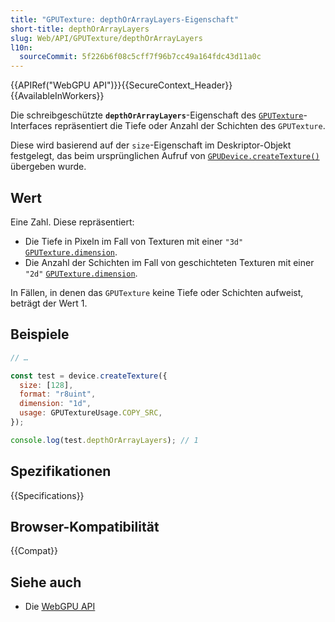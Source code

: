 ```yaml
---
title: "GPUTexture: depthOrArrayLayers-Eigenschaft"
short-title: depthOrArrayLayers
slug: Web/API/GPUTexture/depthOrArrayLayers
l10n:
  sourceCommit: 5f226b6f08c5cff7f96b7cc49a164fdc43d11a0c
---
```


{{APIRef("WebGPU API")}}{{SecureContext_Header}}{{AvailableInWorkers}}

Die schreibgeschützte **`depthOrArrayLayers`**-Eigenschaft des [`GPUTexture`](/de/docs/Web/API/GPUTexture)-Interfaces repräsentiert die Tiefe oder Anzahl der Schichten des `GPUTexture`.

Diese wird basierend auf der `size`-Eigenschaft im Deskriptor-Objekt festgelegt, das beim ursprünglichen Aufruf von [`GPUDevice.createTexture()`](/de/docs/Web/API/GPUDevice/createTexture) übergeben wurde.

## Wert

Eine Zahl. Diese repräsentiert:

- Die Tiefe in Pixeln im Fall von Texturen mit einer `"3d"` [`GPUTexture.dimension`](/de/docs/Web/API/GPUTexture/dimension).
- Die Anzahl der Schichten im Fall von geschichteten Texturen mit einer `"2d"` [`GPUTexture.dimension`](/de/docs/Web/API/GPUTexture/dimension).

In Fällen, in denen das `GPUTexture` keine Tiefe oder Schichten aufweist, beträgt der Wert 1.

## Beispiele

```js
// …

const test = device.createTexture({
  size: [128],
  format: "r8uint",
  dimension: "1d",
  usage: GPUTextureUsage.COPY_SRC,
});

console.log(test.depthOrArrayLayers); // 1
```

## Spezifikationen

{{Specifications}}

## Browser-Kompatibilität

{{Compat}}

## Siehe auch

- Die [WebGPU API](/de/docs/Web/API/WebGPU_API)
